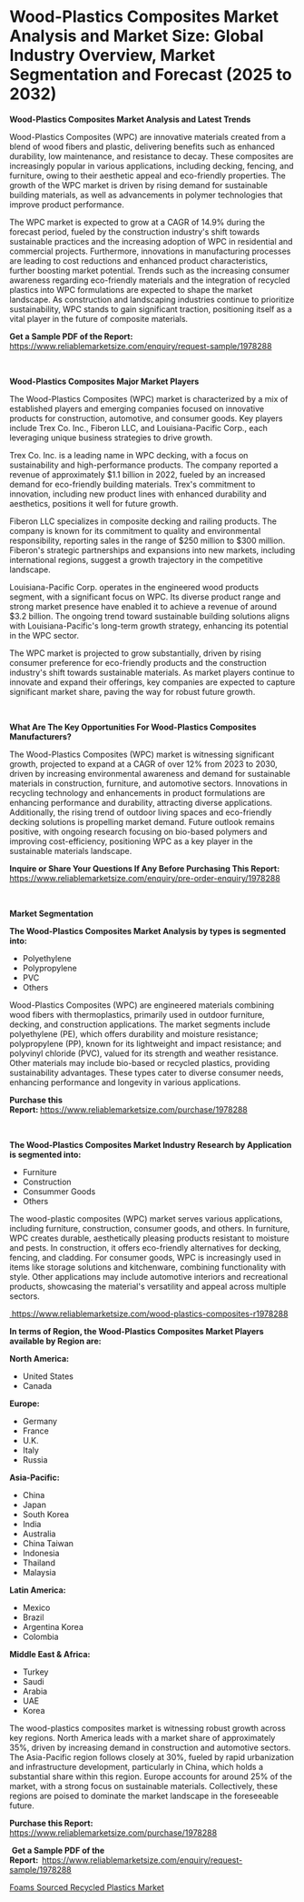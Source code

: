 <p><h1>Wood-Plastics Composites Market Analysis and Market Size: Global Industry Overview, Market Segmentation and Forecast (2025 to 2032)</h1></p><p><strong>Wood-Plastics Composites Market Analysis and Latest Trends</strong></p>
<p><p>Wood-Plastics Composites (WPC) are innovative materials created from a blend of wood fibers and plastic, delivering benefits such as enhanced durability, low maintenance, and resistance to decay. These composites are increasingly popular in various applications, including decking, fencing, and furniture, owing to their aesthetic appeal and eco-friendly properties. The growth of the WPC market is driven by rising demand for sustainable building materials, as well as advancements in polymer technologies that improve product performance.</p><p>The WPC market is expected to grow at a CAGR of 14.9% during the forecast period, fueled by the construction industry's shift towards sustainable practices and the increasing adoption of WPC in residential and commercial projects. Furthermore, innovations in manufacturing processes are leading to cost reductions and enhanced product characteristics, further boosting market potential. Trends such as the increasing consumer awareness regarding eco-friendly materials and the integration of recycled plastics into WPC formulations are expected to shape the market landscape. As construction and landscaping industries continue to prioritize sustainability, WPC stands to gain significant traction, positioning itself as a vital player in the future of composite materials.</p></p>
<p><strong>Get a Sample PDF of the Report:&nbsp;</strong> <a href="https://www.reliablemarketsize.com/enquiry/request-sample/1978288?utm_campaign=2941&utm_medium=2&utm_source=Github&utm_content=ia&utm_term=03042025&utm_id=wood-plastics-composites">https://www.reliablemarketsize.com/enquiry/request-sample/1978288</a></p>
<p>&nbsp;</p>
<p><strong>Wood-Plastics Composites Major Market Players</strong></p>
<p><p>The Wood-Plastics Composites (WPC) market is characterized by a mix of established players and emerging companies focused on innovative products for construction, automotive, and consumer goods. Key players include Trex Co. Inc., Fiberon LLC, and Louisiana-Pacific Corp., each leveraging unique business strategies to drive growth.</p><p>Trex Co. Inc. is a leading name in WPC decking, with a focus on sustainability and high-performance products. The company reported a revenue of approximately $1.1 billion in 2022, fueled by an increased demand for eco-friendly building materials. Trex's commitment to innovation, including new product lines with enhanced durability and aesthetics, positions it well for future growth.</p><p>Fiberon LLC specializes in composite decking and railing products. The company is known for its commitment to quality and environmental responsibility, reporting sales in the range of $250 million to $300 million. Fiberon's strategic partnerships and expansions into new markets, including international regions, suggest a growth trajectory in the competitive landscape.</p><p>Louisiana-Pacific Corp. operates in the engineered wood products segment, with a significant focus on WPC. Its diverse product range and strong market presence have enabled it to achieve a revenue of around $3.2 billion. The ongoing trend toward sustainable building solutions aligns with Louisiana-Pacific's long-term growth strategy, enhancing its potential in the WPC sector.</p><p>The WPC market is projected to grow substantially, driven by rising consumer preference for eco-friendly products and the construction industry's shift towards sustainable materials. As market players continue to innovate and expand their offerings, key companies are expected to capture significant market share, paving the way for robust future growth.</p></p>
<p>&nbsp;</p>
<p><strong>What Are The Key Opportunities For Wood-Plastics Composites Manufacturers?</strong></p>
<p><p>The Wood-Plastics Composites (WPC) market is witnessing significant growth, projected to expand at a CAGR of over 12% from 2023 to 2030, driven by increasing environmental awareness and demand for sustainable materials in construction, furniture, and automotive sectors. Innovations in recycling technology and enhancements in product formulations are enhancing performance and durability, attracting diverse applications. Additionally, the rising trend of outdoor living spaces and eco-friendly decking solutions is propelling market demand. Future outlook remains positive, with ongoing research focusing on bio-based polymers and improving cost-efficiency, positioning WPC as a key player in the sustainable materials landscape.</p></p>
<p><strong>Inquire or Share Your Questions If Any Before Purchasing This Report:</strong> <a href="https://www.reliablemarketsize.com/enquiry/pre-order-enquiry/1978288?utm_campaign=2941&utm_medium=2&utm_source=Github&utm_content=ia&utm_term=03042025&utm_id=wood-plastics-composites">https://www.reliablemarketsize.com/enquiry/pre-order-enquiry/1978288</a></p>
<p>&nbsp;</p>
<p><strong>Market Segmentation</strong></p>
<p><strong>The Wood-Plastics Composites Market Analysis by types is segmented into:</strong></p>
<p><ul><li>Polyethylene</li><li>Polypropylene</li><li>PVC</li><li>Others</li></ul></p>
<p><p>Wood-Plastics Composites (WPC) are engineered materials combining wood fibers with thermoplastics, primarily used in outdoor furniture, decking, and construction applications. The market segments include polyethylene (PE), which offers durability and moisture resistance; polypropylene (PP), known for its lightweight and impact resistance; and polyvinyl chloride (PVC), valued for its strength and weather resistance. Other materials may include bio-based or recycled plastics, providing sustainability advantages. These types cater to diverse consumer needs, enhancing performance and longevity in various applications.</p></p>
<p><strong>Purchase this Report:&nbsp;</strong><a href="https://www.reliablemarketsize.com/purchase/1978288?utm_campaign=2941&utm_medium=2&utm_source=Github&utm_content=ia&utm_term=03042025&utm_id=wood-plastics-composites">https://www.reliablemarketsize.com/purchase/1978288</a></p>
<p>&nbsp;</p>
<p><strong>The Wood-Plastics Composites Market Industry Research by Application is segmented into:</strong></p>
<p><ul><li>Furniture</li><li>Construction</li><li>Consummer Goods</li><li>Others</li></ul></p>
<p><p>The wood-plastic composites (WPC) market serves various applications, including furniture, construction, consumer goods, and others. In furniture, WPC creates durable, aesthetically pleasing products resistant to moisture and pests. In construction, it offers eco-friendly alternatives for decking, fencing, and cladding. For consumer goods, WPC is increasingly used in items like storage solutions and kitchenware, combining functionality with style. Other applications may include automotive interiors and recreational products, showcasing the material's versatility and appeal across multiple sectors.</p></p>
<p><a href="https://www.reliablemarketsize.com/wood-plastics-composites-r1978288?utm_campaign=2941&utm_medium=2&utm_source=Github&utm_content=ia&utm_term=03042025&utm_id=wood-plastics-composites">&nbsp;https://www.reliablemarketsize.com/wood-plastics-composites-r1978288</a></p>
<p><strong>In terms of Region, the Wood-Plastics Composites Market Players available by Region are:</strong></p>
<p>
    <p> <strong> North America: </strong>
        <ul>
            <li>United States</li>
            <li>Canada</li>
        </ul>
        </p> 
    <p> <strong> Europe: </strong>
        <ul>
            <li>Germany</li>
            <li>France</li>
            <li>U.K.</li>
            <li>Italy</li>
            <li>Russia</li>
        </ul>
        </p> 
    <p> <strong> Asia-Pacific: </strong>
        <ul>
            <li>China</li>
            <li>Japan</li>
            <li>South Korea</li>
            <li>India</li>
            <li>Australia</li>
            <li>China Taiwan</li>
            <li>Indonesia</li>
            <li>Thailand</li>
            <li>Malaysia</li>
        </ul>
        </p> 
    <p> <strong> Latin America: </strong>
        <ul>
            <li>Mexico</li>
            <li>Brazil</li>
            <li>Argentina Korea</li>
            <li>Colombia</li>
        </ul>
        </p> 
    <p> <strong> Middle East & Africa: </strong>
        <ul>
            <li>Turkey</li>
            <li>Saudi</li>
            <li>Arabia</li>
            <li>UAE</li>
            <li>Korea</li>
        </ul>
    </p>
    </p>
<p><p>The wood-plastics composites market is witnessing robust growth across key regions. North America leads with a market share of approximately 35%, driven by increasing demand in construction and automotive sectors. The Asia-Pacific region follows closely at 30%, fueled by rapid urbanization and infrastructure development, particularly in China, which holds a substantial share within this region. Europe accounts for around 25% of the market, with a strong focus on sustainable materials. Collectively, these regions are poised to dominate the market landscape in the foreseeable future.</p></p>
<p><strong>Purchase this Report: </strong><a href="https://www.reliablemarketsize.com/purchase/1978288?utm_campaign=2941&utm_medium=2&utm_source=Github&utm_content=ia&utm_term=03042025&utm_id=wood-plastics-composites">https://www.reliablemarketsize.com/purchase/1978288</a></p>
<p>&nbsp;<strong>Get a Sample PDF of the Report:&nbsp;&nbsp;</strong><a href="https://www.reliablemarketsize.com/enquiry/request-sample/1978288?utm_campaign=2941&utm_medium=2&utm_source=Github&utm_content=ia&utm_term=03042025&utm_id=wood-plastics-composites">https://www.reliablemarketsize.com/enquiry/request-sample/1978288</a></p>
<p><strong></strong></p>
<p><p><a href="https://github.com/nkomdaumis16/Market-Research-Report-List-1/blob/main/foams-sourced-recycled-plastics-market.md?utm_campaign=2941&utm_medium=2&utm_source=Github&utm_content=ia&utm_term=03042025&utm_id=wood-plastics-composites">Foams Sourced Recycled Plastics Market</a></p></p>